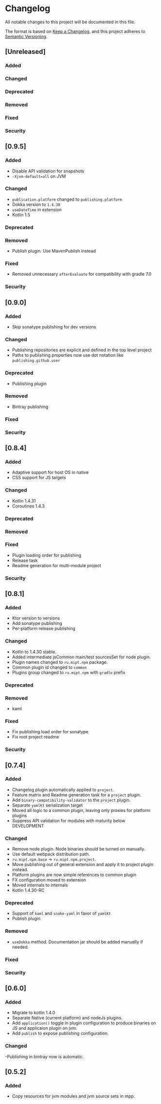 # Changelog

All notable changes to this project will be documented in this file.

The format is based on [Keep a Changelog](https://keepachangelog.com/en/1.0.0/),
and this project adheres to [Semantic Versioning](https://semver.org/spec/v2.0.0.html).

## [Unreleased]
### Added

### Changed

### Deprecated

### Removed

### Fixed

### Security

## [0.9.5]
### Added
- Disable API validation for snapshots
- `-Xjvm-default=all` on JVM

### Changed
- `publication.platform` changed to `publishing.platform`
- Dokka version to `1.4.30`
- `useDateTime` in extension
- Kotlin 1.5

### Deprecated

### Removed
- Publish plugin. Use MavenPublish instead

### Fixed
- Removed unnecessary `afterEvaluate` for compatibility with gradle 7.0

### Security

## [0.9.0]
### Added
- Skip sonatype publishing for dev versions

### Changed
- Publishing repositories are explicit and defined in the top level project
- Paths to publishing properties now use dot notation like `publishing.github.user`

### Deprecated
- Publishing plugin

### Removed
- Bintray publishing

### Fixed

### Security

## [0.8.4]
### Added
- Adaptive support for host OS in native
- CSS support for JS targets

### Changed
- Kotlin 1.4.31
- Coroutines 1.4.3

### Deprecated

### Removed

### Fixed
- Plugin loading order for publishing
- Release task
- Readme generation for multi-module project

### Security

## [0.8.1]
### Added
- Ktor version to versions
- Add sonatype publishing
- Per-platform release publishing

### Changed
- Kotlin to 1.4.30 stable.
- Added intermediate jsCommon main/test sourcesSet for node plugin.
- Plugin names changed to `ru.mipt.npm` package.
- Common plugin id changed to `common`
- Plugins group changed to `ru.mipt.npm` with `gradle` prefix

### Deprecated

### Removed
- kaml

### Fixed
- Fix publishing load order for sonatype
- Fix root project readme

### Security

## [0.7.4]

### Added
- Changelog plugin automatically applied to `project`.
- Feature matrix and Readme generation task for a `project` plugin.
- Add `binary-compatibility-validator` to the `project` plugin.
- Separate `yamlKt` serialization target
- Moved all logic to a common plugin, leaving only proxies for platform plugins
- Suppress API validation for modules with maturity below DEVELOPMENT

### Changed
- Remove node plugin. Node binaries should be turned on manually.
- Use default webpack distribution path.
- `ru.mipt.npm.base` -> `ru.mipt.npm.project`.
- Move publishing out of general extension and apply it to project plugin instead.
- Platform plugins are now simple references to common plugin
- FX configuration moved to extension
- Moved internals to internals
- Kotlin 1.4.30-RC

### Deprecated
- Support of `kaml` and `snake-yaml` in favor of `yamlKt`
- Publish plugin

### Removed
- `useDokka` method. Documentation jar should be added manually if needed.


### Fixed

### Security
## [0.6.0]

### Added
- Migrate to kotlin 1.4.0
- Separate Native (current platform) and nodeJs plugins.
- Add `application()` toggle in plugin configuration to produce binaries on JS and applicaion plugin on jvm.
- Add `publish` to expose publishing configuration.

### Changed
-Publishing in bintray now is automatic.

## [0.5.2]

### Added
- Copy resources for jvm modules and jvm source sets in mpp.